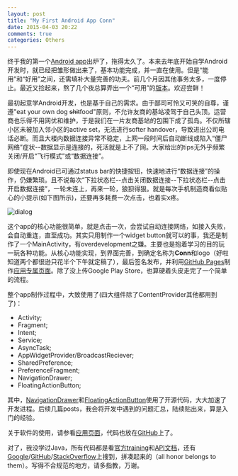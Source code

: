 ```yaml
---
layout: post
title: "My First Android App Conn"
date: 2015-04-03 20:22
comments: true
categories: Others
---
```


终于我的第一个[Android app](http://conn.pzheng.me)出炉了，拖得太久了。本来去年底开始自学Android开发时，就已经把雏形做出来了，基本功能完成，并一直在使用。但是“能用”和“好用”之间，还需填补大量完善的功夫。前几个月因其他事务太多，一度停止。最近又捡起来，熬了几个夜总算弄出一个“可用”的[版本](https://dl.dropboxusercontent.com/u/6459697/app/Conn/Conn_v1.0.0.apk)。欢迎尝鲜！

<!--more-->

最初起意学Android开发，也是基于自己的需求。由于鄙司可怜又可笑的自尊，谨遵"eat your own dog ~~shit~~food"原则，不允许友商的基站凌驾于自己头顶。运营商也乐得不用网优和维护，于是我们在一片友商基站的包围下成了孤岛。不仅所辖小区未被加入邻小区的active set，无法进行softer handover，导致进出公司电话必断。而且大楼内数据连接异常不稳定，上网一段时间后自动断线或陷入“僵尸网络”症状--数据显示是连接的，死活就是上不了网。大家给出的tips无外乎频繁关闭/开启“飞行模式”或“数据连接”。

即使现在Android已可通过status bar的快捷按钮，快速地进行“数据连接”的操作，仍嫌繁琐。且不说每次“下拉状态栏--点击关闭数据连接--下拉状态栏--点击开启数据连接”，一轮未连上，再来一轮，狼狈得狠。就是每次手机制造商看似贴心的小提示(如下图所示)，还要再多耗费一次点击，也着实x疼。

![dialog](https://dl.dropboxusercontent.com/u/6459697/blogimage/20150403_conn_dialog.jpg)

这个app的核心功能很简单，就是点击一次，会尝试自动连接网络，如接入失败，会自动重连，直至成功。其实只用制作一个widget button就可以的事，我还是制作了一个MainActivity，有overdevelopment之嫌。主要也是抱着学习的目的玩一玩各种功能。从核心功能实现，到界面完善，到确定名称为**Conn**和logo（好啦知道两个都很逊只花半个下午就定稿了），最后签名发布，并利用[GitHub Pages](https://pages.github.com/)制作[应用专属页面](http://conn.pzheng.me/)。除了没上传Google Play Store，也算硬着头皮走完了一个简单的流程。

整个app制作过程中，大致使用了(四大组件除了ContentProvider其他都用到了)：

* Activity;
* Fragment;
* Intent;
* Service;
* AsyncTask;
* AppWidgetProvider/BroadcastReciever;
* SharedPreference;
* PreferenceFragment;
* NavigationDrawer;
* FloatingActionButton;

其中，[NavigationDrawer](https://github.com/kanytu/android-material-drawer-template)和[FloatingActionButton](https://github.com/makovkastar/FloatingActionButton)使用了开源代码，大大加速了开发进程。后续几篇posts，我会将开发中遇到的问题汇总，陆续贴出来，算是入门的经验。

关于软件的使用，请参看[应用页面](http://conn.pzheng.me/)，代码也放在[GitHub](https://github.com/happybit/Conn)上了。

对了，我没学过Java，所有代码都是看[官方training](http://developer.android.com/training/index.html)和[API文档](http://developer.android.com/guide/index.html)，还有[Google](http://www.google.com)/[GitHub](http://www.github.com)/[StackOverflow](http://www.stackoverflow.com)上搜到，拼凑起来的（all honor belongs to them）。写得不合规范的地方，请多指教，万谢。